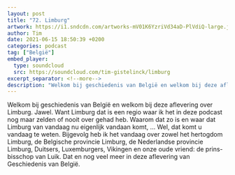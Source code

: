 ```yaml
---
layout: post
title: "72. Limburg"
artwork: https://i1.sndcdn.com/artworks-mV01K6YzriVd34aD-PlVdiQ-large.jpg
author: Tim
date: 2021-06-15 18:50:39 +0200
categories: podcast
tag: ["België"]
embed_player:
  type: soundcloud
  src: https://soundcloud.com/tim-gistelinck/limburg
excerpt_separator: <!--more-->
description: "Welkom bij geschiedenis van België en welkom bij deze aflevering over Limburg."
---
```

Welkom bij geschiedenis van België en welkom bij deze aflevering over Limburg. Jawel. Want Limburg dat is een regio waar ik het in deze podcast nog maar zelden of nooit over gehad heb. Waarom dat zo is en waar dat Limburg van vandaag nu eigenlijk vandaan komt, … Wel, dat komt u vandaag te weten. Bijgevolg heb ik het vandaag over zowel het hertogdom Limburg, de Belgische provincie Limburg, de Nederlandse provincie Limburg, Duitsers, Luxemburgers, Vikingen en onze oude vriend: de prins-bisschop van Luik. Dat en nog veel meer in deze aflevering van Geschiedenis van België.